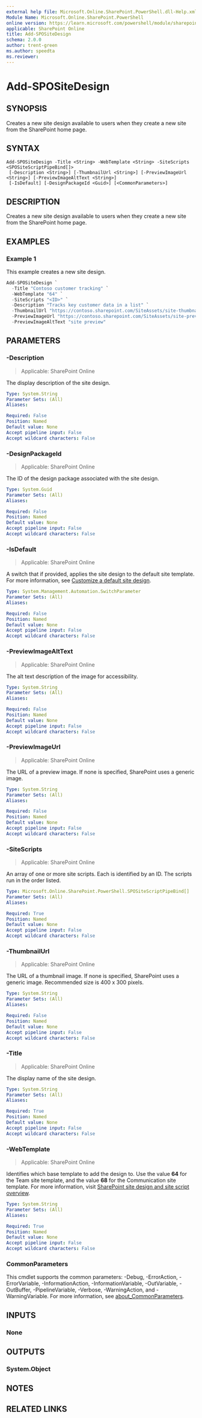 ```yaml
---
external help file: Microsoft.Online.SharePoint.PowerShell.dll-Help.xml
Module Name: Microsoft.Online.SharePoint.PowerShell
online version: https://learn.microsoft.com/powershell/module/sharepoint-online/add-spositedesign
applicable: SharePoint Online
title: Add-SPOSiteDesign
schema: 2.0.0
author: trent-green
ms.author: speedta
ms.reviewer:
---
```


# Add-SPOSiteDesign

## SYNOPSIS

Creates a new site design available to users when they create a new site from the SharePoint home page.

## SYNTAX

```
Add-SPOSiteDesign -Title <String> -WebTemplate <String> -SiteScripts <SPOSiteScriptPipeBind[]>
 [-Description <String>] [-ThumbnailUrl <String>] [-PreviewImageUrl <String>] [-PreviewImageAltText <String>]
 [-IsDefault] [-DesignPackageId <Guid>] [<CommonParameters>]
```

## DESCRIPTION

Creates a new site design available to users when they create a new site from the SharePoint home page.

## EXAMPLES

### Example 1

This example creates a new site design.

```powershell
Add-SPOSiteDesign `
  -Title "Contoso customer tracking" `
  -WebTemplate "64" `
  -SiteScripts "<ID>" `
  -Description "Tracks key customer data in a list" `
  -ThumbnailUrl "https://contoso.sharepoint.com/SiteAssets/site-thumbnail.png" `
  -PreviewImageUrl "https://contoso.sharepoint.com/SiteAssets/site-preview.png" `
  -PreviewImageAltText "site preview"
```

## PARAMETERS

### -Description

> Applicable: SharePoint Online

The display description of the site design.

```yaml
Type: System.String
Parameter Sets: (All)
Aliases:

Required: False
Position: Named
Default value: None
Accept pipeline input: False
Accept wildcard characters: False
```

### -DesignPackageId

> Applicable: SharePoint Online

The ID of the design package associated with the site design.

```yaml
Type: System.Guid
Parameter Sets: (All)
Aliases:

Required: False
Position: Named
Default value: None
Accept pipeline input: False
Accept wildcard characters: False
```

### -IsDefault

> Applicable: SharePoint Online

A switch that if provided, applies the site design to the default site template. For more information, see [Customize a default site design](/sharepoint/dev/declarative-customization/customize-default-site-design).

```yaml
Type: System.Management.Automation.SwitchParameter
Parameter Sets: (All)
Aliases:

Required: False
Position: Named
Default value: None
Accept pipeline input: False
Accept wildcard characters: False
```

### -PreviewImageAltText

> Applicable: SharePoint Online

The alt text description of the image for accessibility.

```yaml
Type: System.String
Parameter Sets: (All)
Aliases:

Required: False
Position: Named
Default value: None
Accept pipeline input: False
Accept wildcard characters: False
```

### -PreviewImageUrl

> Applicable: SharePoint Online

The URL of a preview image. If none is specified, SharePoint uses a generic image.

```yaml
Type: System.String
Parameter Sets: (All)
Aliases:

Required: False
Position: Named
Default value: None
Accept pipeline input: False
Accept wildcard characters: False
```

### -SiteScripts

> Applicable: SharePoint Online

An array of one or more site scripts. Each is identified by an ID. The scripts run in the order listed.

```yaml
Type: Microsoft.Online.SharePoint.PowerShell.SPOSiteScriptPipeBind[]
Parameter Sets: (All)
Aliases:

Required: True
Position: Named
Default value: None
Accept pipeline input: False
Accept wildcard characters: False
```

### -ThumbnailUrl

> Applicable: SharePoint Online

The URL of a thumbnail image. If none is specified, SharePoint uses a generic image. Recommended size is 400 x 300 pixels.

```yaml
Type: System.String
Parameter Sets: (All)
Aliases:

Required: False
Position: Named
Default value: None
Accept pipeline input: False
Accept wildcard characters: False
```

### -Title

> Applicable: SharePoint Online

The display name of the site design.

```yaml
Type: System.String
Parameter Sets: (All)
Aliases:

Required: True
Position: Named
Default value: None
Accept pipeline input: False
Accept wildcard characters: False
```

### -WebTemplate

> Applicable: SharePoint Online

Identifies which base template to add the design to. Use the value **64** for the Team site template, and the value **68** for the Communication site template.
For more information, visit [SharePoint site design and site script overview](/sharepoint/dev/declarative-customization/site-design-overview).

```yaml
Type: System.String
Parameter Sets: (All)
Aliases:

Required: True
Position: Named
Default value: None
Accept pipeline input: False
Accept wildcard characters: False
```

### CommonParameters

This cmdlet supports the common parameters: -Debug, -ErrorAction, -ErrorVariable, -InformationAction, -InformationVariable, -OutVariable, -OutBuffer, -PipelineVariable, -Verbose, -WarningAction, and -WarningVariable. For more information, see [about_CommonParameters](https://go.microsoft.com/fwlink/?LinkID=113216).

## INPUTS

### None

## OUTPUTS

### System.Object

## NOTES

## RELATED LINKS
